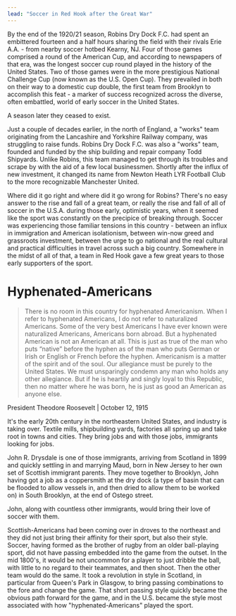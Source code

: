 ```yaml
---
lead: "Soccer in Red Hook after the Great War"
---
```


By the end of the 1920/21 season, Robins Dry Dock F.C. had spent an embittered fourteen and a half hours sharing the field with their rivals Erie A.A. - from nearby soccer hotbed Kearny, NJ. Four of those games comprised a round of the American Cup, and according to newspapers of that era, was the longest soccer cup round played in the history of the United States. Two of those games were in the more prestigious National Challenge Cup (now known as the U.S. Open Cup). They prevailed in both on their way to a domestic cup double, the first team from Brooklyn to accomplish this feat - a marker of success recognized across the diverse, often embattled, world of early soccer in the United States. 

A season later they ceased to exist.

Just a couple of decades earlier, in the north of England, a "works" team originating from the Lancashire and Yorkshire Railway company, was struggling to raise funds. Robins Dry Dock F.C. was also a "works" team, founded and funded by the ship building and repair company Todd Shipyards. Unlike Robins, this team managed to get through its troubles and scrape by with the aid of a few local businessmen. Shortly after the influx of new investment, it changed its name from Newton Heath LYR Football Club to the more recognizable Manchester United.

Where did it go right and where did it go wrong for Robins? There's no easy answer to the rise and fall of a great team, or really the rise and fall of all of soccer in the U.S.A. during those early, optimistic years, when it seemed like the sport was constantly on the precipice of breaking through. Soccer was experiencing those familiar tensions in this country - between an influx in immigration and American isolationism, between win-now greed and grassroots investment, between the urge to go national and the real cultural and practical difficulties in travel across such a big country. Somewhere in the midst of all of that, a team in Red Hook gave a few great years to those early supporters of the sport.


# Hyphenated-Americans

> There is no room in this country for hyphenated Americanism. When I refer to hyphenated Americans, I do not refer to naturalized Americans. Some of the very best Americans I have ever known were naturalized Americans, Americans born abroad. But a hyphenated American is not an American at all. This is just as true of the man who puts “native” before the hyphen as of the man who puts German or Irish or English or French before the hyphen. Americanism is a matter of the spirit and of the soul. Our allegiance must be purely to the United States. We must unsparingly condemn any man who holds any other allegiance. But if he is heartily and singly loyal to this Republic, then no matter where he was born, he is just as good an American as anyone else.

President Theodore Roosevelt | October 12, 1915


It's the early 20th century in the northeastern United States, and industry is taking over. Textile mills, shipbuilding yards, factories all spring up and take root in towns and cities. They bring jobs and with those jobs, immigrants looking for jobs.

John R. Drysdale is one of those immigrants, arriving from Scotland in 1899 and quickly settling in and marrying Maud, born in New Jersey to her own set of Scottish immigrant parents. They move together to Brooklyn, John having got a job as a coppersmith at the dry dock (a type of basin that can be flooded to allow vessels in, and then dried to allow them to be worked on) in South Brooklyn, at the end of Ostego street. 

John, along with countless other immigrants, would bring their love of soccer with them.

Scottish-Americans had been coming over in droves to the northeast and they did not just bring their affinity for their sport, but also their style. Soccer, having formed as the brother of rugby from an older ball-playing sport, did not have passing embedded into the game from the outset. In the mid 1800's, it would be not uncommon for a player to just dribble the ball, with little to no regard to their teammates, and then shoot. Then the other team would do the same. It took a revolution in style in Scotland, in particular from Queen's Park in Glasgow, to bring passing combinations to the fore and change the game. That short passing style quickly became the obvious path forward for the game, and in the U.S. became the style most associated with how "hyphenated-Americans" played the sport.


